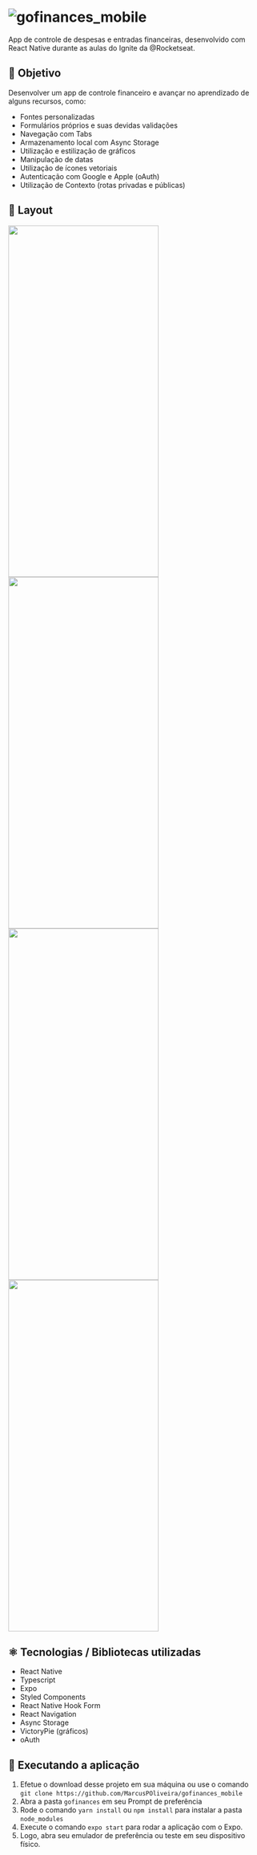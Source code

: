 # ![gofinances_mobile](gofinances_mobile/src/assets/logo.svg)


App de controle de despesas e entradas financeiras, desenvolvido com React Native durante as aulas do Ignite da @Rocketseat.

## 📖 Objetivo

Desenvolver um app de controle financeiro e avançar no aprendizado de alguns recursos, como:
- Fontes personalizadas
- Formulários próprios e suas devidas validações
- Navegação com Tabs
- Armazenamento local com Async Storage
- Utilização e estilização de gráficos
- Manipulação de datas
- Utilização de ícones vetoriais
- Autenticação com Google e Apple (oAuth)
- Utilização de Contexto (rotas privadas e públicas)

## 📱 Layout

<p float="left">
  <img src="https://user-images.githubusercontent.com/47436367/159372951-be930ba1-f329-4f4f-80a9-b8a47e4cc8a3.jpeg" height=700 width=300> 
  <img src="https://user-images.githubusercontent.com/47436367/159372962-7bb9112b-202e-438c-a6af-88e432907dab.jpeg" height=700 width=300>
  <img src="https://user-images.githubusercontent.com/47436367/159372973-c40ebbec-cb88-48ca-9e01-456c3b2df713.jpeg" height=700 width=300>
  <img src="https://user-images.githubusercontent.com/47436367/159372980-c7ed6b2e-c760-4c82-9975-6dabd03015e0.jpeg" height=700 width=300>
</p>

## ⚛ Tecnologias / Bibliotecas utilizadas
- React Native
- Typescript
- Expo
- Styled Components
- React Native Hook Form
- React Navigation
- Async Storage
- VictoryPie (gráficos)
- oAuth

## 🔧 Executando a aplicação
1. Efetue o download desse projeto em sua máquina ou use o comando ``git clone https://github.com/MarcusPOliveira/gofinances_mobile``
2. Abra a pasta ``gofinances`` em seu Prompt de preferência
3. Rode o comando ``yarn install`` ou ``npm install`` para instalar a pasta ``node_modules``
4. Execute o comando ``expo start`` para rodar a aplicação com o Expo.
5. Logo, abra seu emulador de preferência ou teste em seu dispositivo físico.
